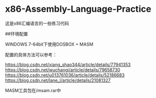 # x86-Assembly-Language-Practice

这是x86汇编语言的一些练习代码

##环境配置

WINDOWS 7-64bit下使用DOSBOX + MASM

配置的具体方法可以参考：

<https://blog.csdn.net/xiang_shao344/article/details/77941353>
<https://blog.csdn.net/wuchangi/article/details/79658730>
<https://blog.csdn.net/u013761036/article/details/52186683>
<https://blog.csdn.net/lane_l/article/details/21081327>

MASM工具包在/msam.rar中

